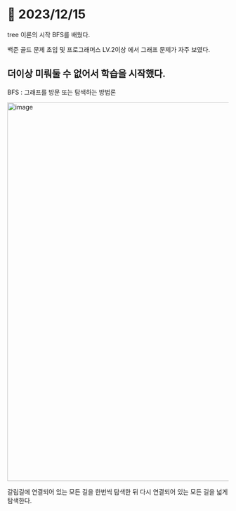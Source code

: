 # 📅 2023/12/15

tree 이론의 시작 BFS를 배웠다.

백준 골드 문제 초입 및 프로그래머스 LV.2이상 에서 그래프 문제가 자주 보였다.

더이상 미뤄둘 수 없어서 학습을 시작했다.
-------------------------------------
BFS : 그래프를 방문 또는 탐색하는 방법론


<img width="863" alt="image" src="https://i.namu.wiki/i/PjDVBzpRg68hMZqeBgWEBGTHFZMOgLn4vQH7Vt3pFppTOy4uwZiwyitDo49DbxnktDkCQ_-6OA0WBW0uo9lrXw.gif">


갈림길에 연결되어 있는 모든 길을 한번씩 탐색한 뒤 다시 연결되어 있는 모든 길을 넓게 탐색한다.